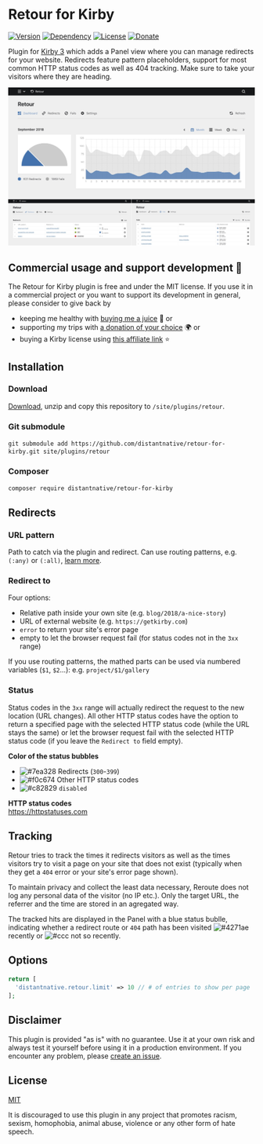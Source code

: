 # Retour for Kirby

[![Version](https://img.shields.io/badge/release-1.0.0-4271ae.svg?style=for-the-badge)](https://github.com/distantnative/retour-for-kirby/releases)
[![Dependency](https://img.shields.io/badge/kirby-3.0.2-cca000.svg?style=for-the-badge)](https://getkirby.com/news/releases)
[![License](https://img.shields.io/badge/license-MIT-7ea328.svg?style=for-the-badge)](https://opensource.org/licenses/MIT)
[![Donate](https://img.shields.io/badge/Give-back-c82829.svg?style=for-the-badge)](https://paypal.me/distantnative)

Plugin for [Kirby 3](https://getkirby.com) which adds a Panel view where you can manage redirects for your website. Redirects feature pattern placeholders, support for most common HTTP status codes as well as 404 tracking. Make sure to take your visitors where they are heading.

![Screenshots](screenshots.jpeg)

## Commercial usage and support development 💛

The Retour for Kirby plugin is free and under the MIT license. If you use it in a commercial project or you want to support its development in general, please consider to give back by

- keeping me healthy with [buying me a juice](https://buymeacoff.ee/distantnative) 🥤 or
- supporting my trips with [a donation of your choice](https://paypal.me/distantnative) 🌍 or
- buying a Kirby license using [this affiliate link](https://a.paddle.com/v2/click/1129/35921?link=1170) ⭐️


## Installation

### Download

[Download](https://github.com/distantnative/retour-for-kirby/archive/master.zip), unzip and copy this repository to `/site/plugins/retour`.

### Git submodule

```
git submodule add https://github.com/distantnative/retour-for-kirby.git site/plugins/retour
```

### Composer

```
composer require distantnative/retour-for-kirby
```

## Redirects

### URL pattern
Path to catch via the plugin and redirect. Can use routing patterns, e.g. `(:any)` or `(:all)`, [learn more](https://getkirby.com/docs/reference/router/patterns).

### Redirect to
Four options:
- Relative path inside your own site (e.g. `blog/2018/a-nice-story`)
- URL of external website (e.g. `https://getkirby.com`)
- `error` to return your site's error page
- empty to let the browser request fail (for status codes not in the `3xx` range)

If you use routing patterns, the mathed parts can be used via numbered variables (`$1`, `$2`...): e.g. `project/$1/gallery`

### Status
Status codes in the `3xx` range will actually redirect the request to the new location (URL changes). All other HTTP status codes have the option to return a specified page with the selected HTTP status code (while the URL stays the same) or let the browser request fail with the selected HTTP status code (if you leave the `Redirect to` field empty).

**Color of the status bubbles**
- ![#7ea328](https://via.placeholder.com/16.png/7ea328?text=+) Redirects (`300`-`399`)
- ![#f0c674](https://via.placeholder.com/16.png/f0c674?text=+) Other HTTP status codes
- ![#c82829](https://via.placeholder.com/16.png/c82829?text=+) `disabled`

**HTTP status codes**  
https://httpstatuses.com

## Tracking

Retour tries to track the times it redirects visitors as well as the times visitors try to visit a page on your site that does not exist (typically when they get a `404` error or your site's error page shown).

To maintain privacy and collect the least data necessary, Reroute does not log any personal data of the visitor (no IP etc.). Only the target URL, the referrer and the time are stored in an agregated way.

The tracked hits are displayed in the Panel with a blue status bublle, indicating whether a redirect route or `404` path has been visited ![#4271ae](https://via.placeholder.com/14.png/4271ae?text=+) recently or ![#ccc](https://via.placeholder.com/14.png/ccc?text=+) not so recently.

## Options

```php
return [
  'distantnative.retour.limit' => 10 // # of entries to show per page
];
```

## Disclaimer

This plugin is provided "as is" with no guarantee. Use it at your own risk and always test it yourself before using it in a production environment. If you encounter any problem, please [create an issue](https://github.com/distantnative/retour-for-kirby/issues/new).

## License

[MIT](https://opensource.org/licenses/MIT)

It is discouraged to use this plugin in any project that promotes racism, sexism, homophobia, animal abuse, violence or any other form of hate speech.



